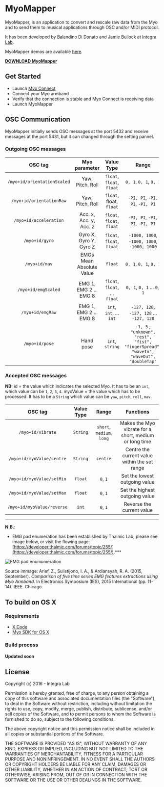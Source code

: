 # MyoMapper
MyoMapper, is an application to convert and rescale raw data from the Myo and to send them to musical applications through OSC and/or MIDI protocol.

It has been developed by [Balandino Di Donato](http://www.balandinodidonato.com) and [Jamie Bullock](http://jamiebullock.com/) at [Integra Lab](http://www.integra.io/lab).

MyoMapper demos are available [here](https://vimeo.com/album/3313801).

[**DOWNLOAD MyoMapper**](http://www.balandinodidonato.com/myomapper/)

## Get Started

- Launch [Myo Connect](https://developer.thalmic.com/downloads)
- Connect your Myo armband
- Verify that the connection is stable and Myo Connect is receiving data
- Launch MyoMapper

## OSC Communication

MyoMapper initially sends OSC messages at the port 5432 and receive messages at the port 5431, but it can changed through the setting pannel.

### Outgoing OSC messages

| OSC tag             | Myo parameter            | Value Type               | Range       |
| :---:               | :---:                    | :---:                    |:---:        |
| `/myo+id/orientationScaled`  | Yaw, Pitch, Roll         | `float`, `float`, `float`      | `0, 1`, `0, 1`, `0, 1`        |
| `/myo+id/orientationRaw`     | Yaw, Pitch, Roll         | `float`, float, `float`      | `-PI, PI`, `-PI, PI`, `-PI, PI`     |
| `/myo+id/acceleration`       | Acc. x, Acc. y, Acc. z   | `float`, `float`, `float`      | `-PI, PI`, `-PI, PI`, `-PI, PI`     |
| `/myo+id/gyro`               | Gyro X, Gyro Y, Gyro Z   | `float`, `float`, `float`      | `-1000, 1000`, `-1000, 1000`, `-1000, 1000` |
| `/myo+id/mav`                | EMGs Mean Absolute Value | `float`                    | `0, 1`, `0, 1`, `0, 1`        |
| `/myo+id/emgScaled`          | EMG 1, EMG 2 ... EMG 8   | `float`, `float`, ... `float`  | `0, 1`, `0, 1` ... `0, 1`        |
| `/myo+id/emgRaw`             | EMG 1, EMG 2 ... EMG 8   | `int`, `int`, ... `int`        | `-127, 128`, `-127, 128` ... `-127, 128`   |
| `/myo+id/pose`               | Hand pose                | `int`, `string`              | `-1, 5` ; `"unknown", "rest",  "fist", "fingerSpread", "waveIn", "waveOut", "doubleTap"` |

### Accepted OSC messages

**NB:**
id = the value which indicates the selected Myo. It has to be an `int`, which value can be `1`, `2`, `3`, `4`.
myoValue = the value which has to be processed. It has to be a `String` which value can be `yaw`, `pitch`, `roll`, `mav`.

| OSC tag                    | Value Type | Range                     | Functions                                              |
| :---:                      | :---:      | :---:                     |  :---:                                                 |
| `/myo+id/vibrate`            | `String`   | `short`, `medium`, `long` | Makes the Myo vibrate for a short, medium or long time |
| `/myo+id/myoValue/centre`    | `String`   | `centre`                  | Centre the current value within the set range          |
| `/myo+id/myoValue/setMin`    | `float`    |  `0`, `1`                 | Set the lowest outgoing value                          |
| `/myo+id/myoValue/setMax`    | `float`    |  `0`, `1`                 | Set the highest outgoing value                         |
| `/myo+id/myoValue/reverse`   | `int`      |  `0`, `1`                 | Reverse the current value                              |

---

**N.B.:**

- EMG pad enumeration has been established by Thalmic Lab, please see image below, or visit the flowing page: [https://developer.thalmic.com/forums/topic/255/](https://developer.thalmic.com/forums/topic/255/).***

![EMG pad enumumeration](http://i59.tinypic.com/1zyez3r.jpg "EMG pad enumumeration")

Source immage: Arief, Z., Sulistijono, I. A., & Ardiansyah, R. A. (2015, September). *Comparison of five time series EMG features extractions using Myo Armband.* In Electronics Symposium (IES), 2015 International (pp. 11-14). IEEE. Chicago.


## To build on OS X

### Requirements

- [X Code](https://developer.apple.com/xcode/)
- [Myo SDK for OS X](https://developer.thalmic.com/downloads)

### Build process

#### Updated soon

## License

Copyright (c)  2016 - Integra Lab

Permission is hereby granted, free of charge, to any person obtaining a copy
of this software and associated documentation files (the "Software"), to deal
in the Software without restriction, including without limitation the rights
to use, copy, modify, merge, publish, distribute, sublicense, and/or sell
copies of the Software, and to permit persons to whom the Software is
furnished to do so, subject to the following conditions:

The above copyright notice and this permission notice shall be included in
all copies or substantial portions of the Software.

THE SOFTWARE IS PROVIDED "AS IS", WITHOUT WARRANTY OF ANY KIND, EXPRESS OR
IMPLIED, INCLUDING BUT NOT LIMITED TO THE WARRANTIES OF MERCHANTABILITY,
FITNESS FOR A PARTICULAR PURPOSE AND NONINFRINGEMENT. IN NO EVENT SHALL THE
AUTHORS OR COPYRIGHT HOLDERS BE LIABLE FOR ANY CLAIM, DAMAGES OR OTHER
LIABILITY, WHETHER IN AN ACTION OF CONTRACT, TORT OR OTHERWISE, ARISING FROM,
OUT OF OR IN CONNECTION WITH THE SOFTWARE OR THE USE OR OTHER DEALINGS IN
THE SOFTWARE.
